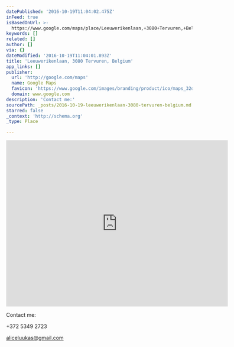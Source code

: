 ```yaml
---
datePublished: '2016-10-19T11:04:02.475Z'
inFeed: true
isBasedOnUrl: >-
  https://www.google.com/maps/place/Leeuwerikenlaan,+3080+Tervuren,+Belgium/@50.8594386,4.5406813,17z/data=!3m1!4b1!4m5!3m4!1s0x47c3dec3d37ccdef:0xc0d9f3c64f376222!8m2!3d50.8589234!4d4.5424138
keywords: []
related: []
author: []
via: {}
dateModified: '2016-10-19T11:04:01.893Z'
title: 'Leeuwerikenlaan, 3080 Tervuren, Belgium'
app_links: []
publisher:
  url: 'http://google.com/maps'
  name: Google Maps
  favicon: 'https://www.google.com/images/branding/product/ico/maps_32dp.ico'
  domain: www.google.com
description: 'Contact me:'
sourcePath: _posts/2016-10-19-leeuwerikenlaan-3080-tervuren-belgium.md
starred: false
_context: 'http://schema.org'
_type: Place

---
```

<iframe src="https://cdn.embedly.com/widgets/media.html?src=https%3A%2F%2Fwww.google.com%2Fmaps%2Fembed%2Fv1%2Fplace%3Fcenter%3D50.8594386%252C4.5406813%26key%3DAIzaSyBctFF2JCjitURssT91Am-_ZWMzRaYBm4Q%26zoom%3D17%26q%3DLeeuwerikenlaan%2C%2B3080%2BTervuren%2C%2BBelgium&amp;url=https%3A%2F%2Fwww.google.com%2Fmaps%2Fplace%2FLeeuwerikenlaan%2C%2B3080%2BTervuren%2C%2BBelgium%2F%4050.8594386%2C4.5406813%2C17z%2Fdata%3D%213m1%214b1%214m5%213m4%211s0x47c3dec3d37ccdef%3A0xc0d9f3c64f376222%218m2%213d50.8589234%214d4.5424138%3Fdg%3Ddbrw%26newdg%3D1&amp;image=http%3A%2F%2Fmaps-api-ssl.google.com%2Fmaps%2Fapi%2Fstaticmap%3Fcenter%3D50.8594386%2C4.5406813%26zoom%3D15%26size%3D250x250%26sensor%3Dfalse&amp;key=b7d04c9b404c499eba89ee7072e1c4f7&amp;type=text%2Fhtml&amp;schema=google" width="600" height="450" scrolling="no" frameborder="0" allowfullscreen="" style=""></iframe>

Contact me:

+372 5349 2723

aliceluukas@gmail.com